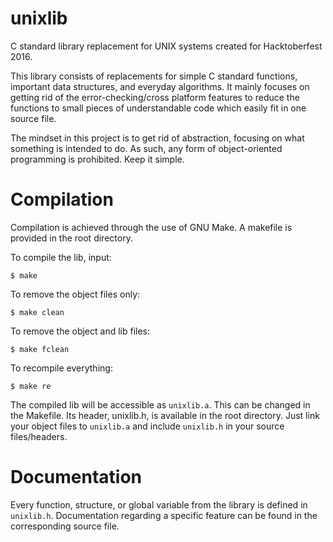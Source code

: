 # unixlib
C standard library replacement for UNIX systems created for Hacktoberfest 2016.

This library consists of replacements for simple C standard functions, important data structures, and everyday algorithms. It mainly focuses on getting rid of the error-checking/cross platform features to reduce the functions to small pieces of understandable code which easily fit in one source file.

The mindset in this project is to get rid of abstraction, focusing on what something is intended to do. As such, any form of object-oriented programming is prohibited. Keep it simple.

# Compilation

Compilation is achieved through the use of GNU Make. A makefile is provided in the root directory.

To compile the lib, input:

    $ make

To remove the object files only:

    $ make clean

To remove the object and lib files:

    $ make fclean

To recompile everything:

    $ make re

The compiled lib will be accessible as `unixlib.a`. This can be changed in the Makefile. Its header, unixlib.h, is available in the root directory. Just link your object files to `unixlib.a` and include `unixlib.h` in your source files/headers.

# Documentation

Every function, structure, or global variable from the library is defined in `unixlib.h`. Documentation regarding a specific feature can be found in the corresponding source file.
